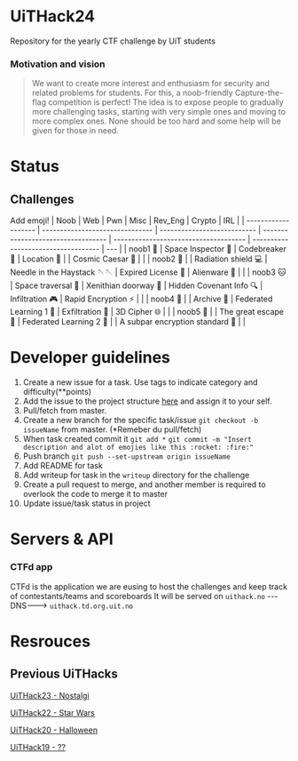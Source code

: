 # UiTHack24

Repository for the yearly CTF challenge by UiT students

### Motivation and vision

> We want to create more interest and enthusiasm for security and related problems for students. For this, a noob-friendly Capture-the-flag competition is perfect! The idea is to expose people to gradually more challenging tasks, starting with very simple ones and moving to more complex ones. None should be too hard and some help will be given for those in need.

# Status

## Challenges

Add emoji!
| Noob                | Web                             | Pwn                         | Misc                               | Rev_Eng                               | Crypto                              | IRL |
| ------------------- | ------------------------------- | --------------------------- | ---------------------------------- | ------------------------------------- | ----------------------------------- | --- |
| noob1 :baby_bottle: | Space Inspector :eyes:          | Codebreaker :fax:           | Location :round_pushpin:           |                                       | Cosmic Caesar :dizzy:               |     |
| noob2 :baby:        |                                 | Radiation shield :computer: | Needle in the Haystack 🪡🪡       | Expired License :key:                 | Alienware :closed_lock_with_key:    |     |
| noob3 :cat:         | Space traversal :space_invader: | Xenithian doorway :door:    | Hidden Covenant Info :mag:         | Infiltration :video_game:             | Rapid Encryption :zap:              |     |
| noob4 :crocodile:   |                                 | Archive :book:              | Federated Learning 1 :closed_book: | Exfiltration :gift:                   | 3D Cipher :globe_with_meridians:    |     |
| noob5 :dragon:      |                                 | The great escape :rocket:   | Federated Learning 2 :orange_book: |                                       | A subpar encryption standard :ship: |     |

# Developer guidelines

1. Create a new issue for a task. Use tags to indicate category and difficulty(\*\*points)
2. Add the issue to the project structure [here](https://github.com/users/Loevland/projects/1) and assign it to your self.
3. Pull/fetch from master.
4. Create a new branch for the specific task/issue `git checkout -b issueName` from master. (\*Remeber du pull/fetch)
5. When task created commit it `git add *` `git commit -m "Insert description and alot of emojies like this :rocket: :fire:"`
6. Push branch `git push --set-upstream origin issueName`
7. Add README for task
8. Add writeup for task in the `writeup` directory for the challenge
9. Create a pull request to merge, and another member is required to overlook the code to merge it to master
10. Update issue/task status in project

# Servers & API

### CTFd app

CTFd is the application we are eusing to host the challenges and keep track of contestants/teams and scoreboards
It will be served on `uithack.no` ---DNS---> `uithack.td.org.uit.no`

# Resrouces

## Previous UiTHacks
[UiTHack23 - Nostalgi](https://github.com/td-org-uit-no/UiTHack23)

[UiTHack22 - Star Wars](https://github.com/td-org-uit-no/UiTHack22)

[UiTHack20 - Halloween](https://github.com/td-org-uit-no/UiTHack20)

[UiTHack19 - ??](https://github.com/td-org-uit-no/UiTHack19)
